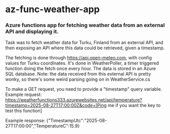 # az-func-weather-app
### Azure functions app for fetching weather data from an external API and displaying it.

Task was to fetch weather data for Turku, Finland from an external API, and then exposing an API where this data could be retrieved, given a timestamp. 

The fetching is done through https://api.open-meteo.com, with config values for Turku coordinates. It's done in WeatherPoller, a timer triggered function doing the fetch once every hour. The data is stored in an Azure SQL database. Note: the data received from this external API is pretty wonky, so there's some weird parsing going on in WeatherService.cs

To make a GET request, you need to provide a "timestamp" query variable. Example request:
https://weatherfunctions333.azurewebsites.net/api/temperature?timestamp=2025-08-27T17:00:00Z&code=[Ping me if you want the key to test this function]

Example response:
{"TimestampUtc":"2025-08-27T17:00:00","TemperatureC":15.9}

